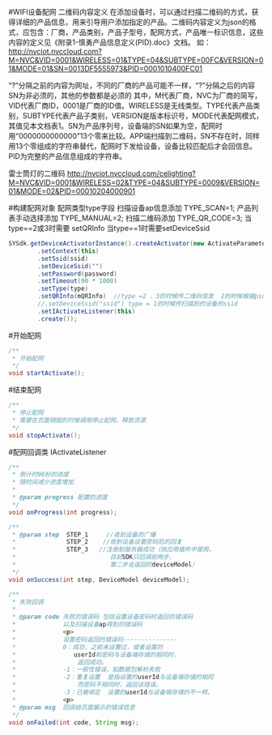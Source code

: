 #WIFI设备配网
二维码内容定义
在添加设备时，可以通过扫描二维码的方式，获得详细的产品信息，用来引导用户添加指定的产品。二维码内容定义为json的格式，应包含：厂商，产品类别，产品子型号，配网方式，产品唯一标识信息，这些内容的定义见《附录1-慎勇产品信息定义(PID).doc》文档。
	如：http://nvciot.nvccloud.com?M=NVC&VID=0001&WIRELESS=01&TYPE=04&SUBTYPE=00FC&VERSION=01&MODE=01&SN=0013DF5555973&PID=0001010400FC01

“?”分隔之前的内容为网址，不同的厂商的产品可能不一样，“?”分隔之后的内容SN为非必须的，其他的参数都是必须的
其中，M代表厂商，NVC为厂商的简写，VID代表厂商ID，0001是厂商的ID值。WIRELESS是无线类型。TYPE代表产品类别，SUBTYPE代表产品子类别，VERSION是版本标识号，MODE代表配网模式，其值见本文档表1。SN为产品序列号，设备端的SN如果为空，配网时用“0000000000000”13个零来比较。APP端扫描到二维码，SN不存在时，同样用13个零组成的字符串替代，配网时下发给设备，设备比较匹配后才会回信息。PID为完整的产品信息组成的字符串。

雷士筒灯的二维码
http://nvciot.nvccloud.com/celighting?M=NVC&VID=0001&WIRELESS=02&TYPE=04&SUBTYPE=0009&VERSION=01&MODE=02&PID=00010204000901

#构建配网对象
 配网类型type字段
 扫描设备ap信息添加  TYPE_SCAN=1;
 产品列表手动选择添加 TYPE_MANUAL=2;
 扫描二维码添加        TYPE_QR_CODE=3;
当type==2或3时需要 setQRInfo
当type==1时需要setDeviceSsid 
```java
SYSdk.getDeviceActivatorInstance().createActivator(new ActivateParameter.Builder()
        .setContext(this)
        .setSsid(ssid)
        .setDeviceSsid("")
        .setPassword(password)
        .setTimeout(90 * 1000)
        .setType(type)
        .setQRInfo(mQRInfo)  //type =2 、3的时候传二维码信息  2的时候根据pid构造qrinfo
        //.setDeviceSsid("ssid") type = 1的时候传扫描到的设备的ssid
        .setIActivateListener(this)
        .create());
```

#开始配网
```java
/**
 * 开始配网
 */
void startActivate();
```

#结束配网
```java
/**
 * 停止配网
 * 需要在页面销毁的时候调用停止配网，释放资源
 */
void stopActivate();
```

#配网回调类 IActivateListener

```java
/**
 * 倒计时90秒的进度
 * 随时间减少进度增加
 *
 * @param progress 配置的进度
 */
void onProgress(int progress);

/**
 * @param step  STEP_1     //收到设备的广播
 *              STEP_2    //收到设备设置密码后的回复
 *              STEP_3   //注册到服务器成功（快应用插件中使用，
 *                          目前SDK只回调前两步，
 *                          第二步会返回的deviceModel）
 */
void onSuccess(int step, DeviceModel deviceModel);

/**
 * 失败回调
 *
 * @param code 失败的错误码 包括设置设备密码时返回的错误码
 *             以及扫描设备ap得到的错误码
 *             <p>
 *             设置密码返回的错误码---------------
 *             0：成功，之前未设置过，或者设置的
 *                userId和密码与设备端存储的相同时，
 *                 返回成功。
 *             -1：一般性错误，如数据包解析失败
 *             -2：重复设置  是指设置的userId与设备端存储的相同
 *                 而密码不相同时，返回该错误。
 *             -3：已被绑定  设置的userId与设备端存储的不一样。
 *             <p>
 * @param msg  回调给页面展示的错误信息
 */
void onFailed(int code, String msg);
```